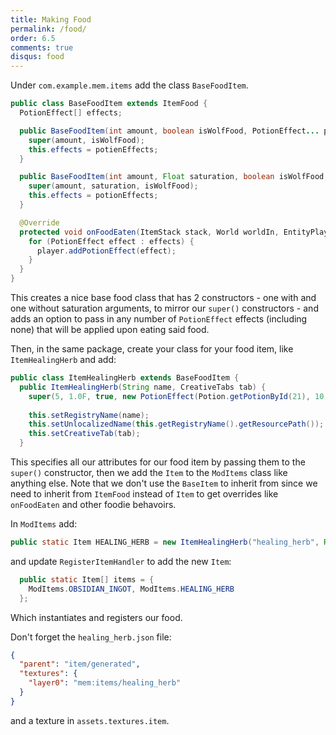 ```yaml
---
title: Making Food
permalink: /food/
order: 6.5
comments: true
disqus: food
---
```


Under `com.example.mem.items` add the class `BaseFoodItem`.

```java
public class BaseFoodItem extends ItemFood {
  PotionEffect[] effects;

  public BaseFoodItem(int amount, boolean isWolfFood, PotionEffect... potienEffects) {
    super(amount, isWolfFood);
    this.effects = potienEffects;
  }

  public BaseFoodItem(int amount, Float saturation, boolean isWolfFood, PotionEffect... potionEffects) {
    super(amount, saturation, isWolfFood);
    this.effects = potionEffects;
  }

  @Override
  protected void onFoodEaten(ItemStack stack, World worldIn, EntityPlayer player) {
    for (PotionEffect effect : effects) {
      player.addPotionEffect(effect);
    }
  }
}
```

This creates a nice base food class that has 2 constructors - one with and one without saturation arguments, to mirror our `super()` constructors - and adds an option to pass in any number of `PotionEffect` effects (including none) that will be applied upon eating said food.

Then, in the same package, create your class for your food item, like `ItemHealingHerb` and add:

```java
public class ItemHealingHerb extends BaseFoodItem {
  public ItemHealingHerb(String name, CreativeTabs tab) {
    super(5, 1.0F, true, new PotionEffect(Potion.getPotionById(21), 10, 100, true, true));
    
    this.setRegistryName(name);
    this.setUnlocalizedName(this.getRegistryName().getResourcePath());    
    this.setCreativeTab(tab);
  }
```

This specifies all our attributes for our food item by passing them to the `super()` constructor, then we add the `Item` to the `ModItems` class like anything else. Note that we don't use the `BaseItem` to inherit from since we need to inherit from `ItemFood` instead of `Item` to get overrides like `onFoodEaten` and other foodie behavoirs.

In `ModItems` add:

```java
public static Item HEALING_HERB = new ItemHealingHerb("healing_herb", Ref.tabExample);

```

and update `RegisterItemHandler` to add the new `Item`:

```java
  public static Item[] items = {
    ModItems.OBSIDIAN_INGOT, ModItems.HEALING_HERB
  };
```

Which instantiates and registers our food.

Don't forget the `healing_herb.json` file:

```json
{
  "parent": "item/generated",
  "textures": {
    "layer0": "mem:items/healing_herb"
  }
}
```

and a texture in `assets.textures.item`.

